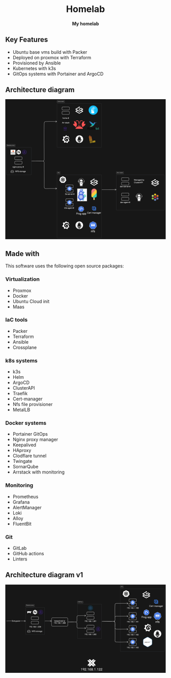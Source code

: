 
<h1 align="center">
  <br>
  <br>
  Homelab
  <br>
</h1>

<h4 align="center">My homelab </h4>

## Key Features

* Ubuntu base vms build with Packer
* Deployed on proxmox with Terraform
* Provisioned by Ansible
* Kubernetes with k3s
* GitOps systems with Portainer and ArgoCD

## Architecture diagram

![Architecture](/architecture_v2.png?raw=true "Architecture")

## Made with

This software uses the following open source packages:

### Virtualization

* Proxmox
* Docker
* Ubuntu Cloud init
* Maas

### IaC tools

* Packer
* Terraform
* Ansible
* Crossplane

### k8s systems

* k3s
* Helm
* ArgoCD
* ClusterAPI
* Traefik
* Cert-manager
* Nfs file provisioner
* MetalLB

### Docker systems

* Portainer GitOps
* Nginx proxy manager
* Keepalived
* HAproxy
* Clodflare tunnel
* Twingate
* SornarQube
* Arrstack with monitoring

### Monitoring

* Prometheus
* Grafana
* AlertManager
* Loki
* Alloy
* FluentBit

### Git

* GitLab
* GitHub actions
* Linters

## Architecture diagram v1

![Alt text](/architecture.png?raw=true "Title")
